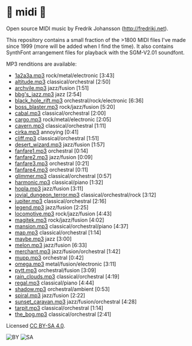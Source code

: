 # :musical_note: midi :musical_note:

Open source MIDI music by Fredrik Johansson (http://fredrikj.net).

This repository contains a small fraction of the >1800 MIDI files I've made since 1999 (more will be added when I find the time). It also contains SynthFont arrangement files for playback with the SGM-V2.01 soundfont.

MP3 renditions are available:

* [1a2a3a.mp3](http://fredrikj.net/midi/1a2a3a.mp3) rock/metal/electronic [3:43]
* [altitude.mp3](http://fredrikj.net/midi/altitude.mp3) classical/orchestral [2:50]
* [archvile.mp3](http://fredrikj.net/midi/archvile.mp3) jazz/fusion [1:51]
* [bbg's_jazz.mp3](http://fredrikj.net/midi/bbg's_jazz.mp3) jazz [2:54]
* [black_hole_rift.mp3](http://fredrikj.net/midi/black_hole_rift.mp3) orchestral/rock/electronic [6:36]
* [boss_blaster.mp3](http://fredrikj.net/midi/boss_blaster.mp3) rock/jazz/fusion [5:20]
* [cabal.mp3](http://fredrikj.net/midi/cabal.mp3) classical/orchestral [2:00]
* [cargo.mp3](http://fredrikj.net/midi/cargo.mp3) rock/metal/electronic [2:05]
* [cavern.mp3](http://fredrikj.net/midi/cavern.mp3) classical/orchestral [1:11]
* [cirka.mp3](http://fredrikj.net/midi/cirka.mp3) annoying [0:41]
* [cliff.mp3](http://fredrikj.net/midi/cliff.mp3) classical/orchestral [1:51]
* [desert_wizard.mp3](http://fredrikj.net/midi/desert_wizard.mp3) jazz/fusion [1:57]
* [fanfare1.mp3](http://fredrikj.net/midi/fanfare1.mp3) orchestral [0:14]
* [fanfare2.mp3](http://fredrikj.net/midi/fanfare2.mp3) jazz/fusion [0:09]
* [fanfare3.mp3](http://fredrikj.net/midi/fanfare3.mp3) orchestral [0:21]
* [fanfare4.mp3](http://fredrikj.net/midi/fanfare4.mp3) orchestral [0:11]
* [glimmer.mp3](http://fredrikj.net/midi/glimmer.mp3) classical/orchestral [0:57]
* [harmonic.mp3](http://fredrikj.net/midi/harmonic.mp3) classical/piano [1:32]
* [hopla.mp3](http://fredrikj.net/midi/hopla.mp3) jazz/fusion [3:11]
* [jovial_dungeon_terror.mp3](http://fredrikj.net/midi/jovial_dungeon_terror.mp3) classical/orchestral/rock [3:12]
* [jupiter.mp3](http://fredrikj.net/midi/jupiter.mp3) classical/orchestral [2:16]
* [legend.mp3](http://fredrikj.net/midi/legend.mp3) jazz/fusion [2:25]
* [locomotive.mp3](http://fredrikj.net/midi/locomotive.mp3) rock/jazz/fusion [4:43]
* [magitek.mp3](http://fredrikj.net/midi/magitek.mp3) rock/jazz/fusion [4:02]
* [mansion.mp3](http://fredrikj.net/midi/mansion.mp3) classical/orchestral/piano [4:37]
* [map.mp3](http://fredrikj.net/midi/map.mp3) classical/orchestral [1:14]
* [maybe.mp3](http://fredrikj.net/midi/maybe.mp3) jazz [3:00]
* [melon.mp3](http://fredrikj.net/midi/melon.mp3) jazz/fusion [6:33]
* [merchant.mp3](http://fredrikj.net/midi/merchant.mp3) jazz/fusion/orchestral [1:42]
* [mupp.mp3](http://fredrikj.net/midi/mupp.mp3) orchestral [0:42]
* [omega.mp3](http://fredrikj.net/midi/omega.mp3) metal/fusion/electronic [3:11]
* [pytt.mp3](http://fredrikj.net/midi/pytt.mp3) orchestral/fusion [3:09]
* [rain_clouds.mp3](http://fredrikj.net/midi/rain_clouds.mp3) classical/orchestral [4:19]
* [regal.mp3](http://fredrikj.net/midi/regal.mp3) classical/piano [4:44]
* [shadow.mp3](http://fredrikj.net/midi/shadow.mp3) orchestral/ambient [0:53]
* [spiral.mp3](http://fredrikj.net/midi/spiral.mp3) jazz/fusion [2:22]
* [sunset_caravan.mp3](http://fredrikj.net/midi/sunset_caravan.mp3) jazz/fusion/orchestral [4:28]
* [tarpit.mp3](http://fredrikj.net/midi/tarpit.mp3) classical/orchestral [1:14]
* [the_bog.mp3](http://fredrikj.net/midi/the_bog.mp3) classical/orchestral [2:41]

Licensed [CC BY-SA 4.0](https://creativecommons.org/licenses/by-sa/4.0/).

![BY](https://creativecommons.org/images/deed/by.png) ![SA](https://creativecommons.org/images/deed/sa.png)

